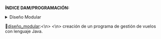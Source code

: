 **ÍNDICE DAM/PROGRAMACIÓN:**

<details><summary>Diseño Modular</summary>
	<p>
		<a href="https://github.com/sufigueroa87/dam/tree/main/programaci%C3%B3n/dise%C3%B1o_modular/ejercicio_1">🔹ejercicio_1</a>
	   	<p>🔹🔹🔹Creación de un programa de gestión de vuelos con lenguaje Java.</p>
	</p>
	<ul>
		<li style="list-style: none;">

		</li>
		<li style="list-style: none;">
		   	<a href="https://github.com/sufigueroa87/dam/tree/main/programaci%C3%B3n/dise%C3%B1o_modular/ejercicio_2">🔹ejercicio_2</a>
		   	<p>🔹🔹🔹Haz un programa que, dados dos arrays de valores reales, os diga cuál de ellos tiene el valor medio más alto.</p>
			<p>🔹🔹🔹Aprovechad el principio de modularidad, de manera que su clase principal solo tenga definidos los médotos main e inicio.</p>
		</li>
	</ul>
</details>



🔹[diseño_modular](https://github.com/sufigueroa87/dam/tree/main/programaci%C3%B3n/dise%C3%B1o_modular):<\n>
	<\n>
		creación de un programa de gestión de vuelos con lenguaje Java.
	
	
  

